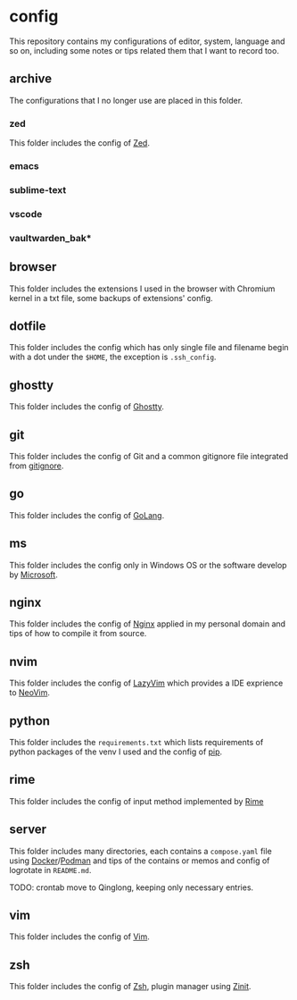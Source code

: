 # config

This repository contains my configurations of editor, system, language and so on,
including some notes or tips related them that I want to record too.

## archive

The configurations that I no longer use are placed in this folder.

### zed

This folder includes the config of [Zed](https://zed.dev).

### emacs

### sublime-text

### vscode

### vaultwarden_bak*

## browser

This folder includes the extensions I used in the browser with Chromium kernel in
a txt file, some backups of extensions' config.

## dotfile

This folder includes the config which has only single file and filename begin with
a dot under the `$HOME`, the exception is `.ssh_config`.

## ghostty

This folder includes the config of [Ghostty](https://ghostty.org).

## git

This folder includes the config of Git and a common gitignore file integrated
from [gitignore](https://github.com/github/gitignore).

## go

This folder includes the config of [GoLang](https://go.dev).

## ms

This folder includes the config only in Windows OS or the software develop by
[Microsoft](https://www.microsoft.com/).

## nginx

This folder includes the config of [Nginx](https://nginx.org) applied in my personal domain and
tips of how to compile it from source.

## nvim

This folder includes the config of [LazyVim](https://www.lazyvim.org/) which provides a IDE exprience to
[NeoVim](https://neovim.io).

## python

This folder includes the `requirements.txt` which lists requirements of python
packages of the venv I used and the config of [pip](https://pypi.org).

## rime

This folder includes the config of input method implemented by [Rime](https://rime.io)

## server

This folder includes many directories, each contains a `compose.yaml` file using
[Docker](https://www.docker.com)/[Podman](https://podman.io) and tips of the contains or memos and config of logrotate in
`README.md`.

TODO: crontab move to Qinglong, keeping only necessary entries.

## vim

This folder includes the config of [Vim](https://www.vim.org).

## zsh

This folder includes the config of [Zsh](https://www.zsh.org/), plugin manager using [Zinit](https://github.com/zdharma-continuum/zinit).
